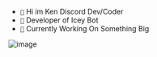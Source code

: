 - `🥀` Hi im Ken Discord Dev/Coder
- `🥂` Developer of Icey Bot
- `🌉` Currently Working On Something Big 

![image](https://user-images.githubusercontent.com/98230827/156923843-49c5a927-4426-41c6-985e-bff85f153b04.png)

